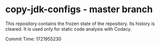 # copy-jdk-configs - master branch

This repository contains the frozen state of the repository.
Its history is cleared. It is used only for static code
analysis with Codacy.

Commit Time: 1721955230